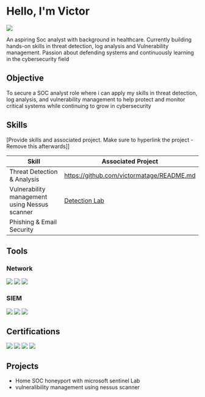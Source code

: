 # Hello, I'm Victor
<a href="https://www.linkedin.com/in/victor-matage-9a707973/">
  <img src="https://img.shields.io/badge/-LinkedIn-0072b1?&style=for-the-badge&logo=linkedin&logoColor=white" />
</a>



An aspiring Soc analyst with background in healthcare. Currently building hands-on skills in threat detection, log analysis and Vulnerability management. Passion about defending systems and continuously learning in the cybersecurity field

## Objective


To secure a SOC analyst role where i can apply my skills in threat detection, log analysis, and vulnerability management to help protect and monitor critical systems while continuing to grow in cybersecurity

## Skills
[Provide skills and associated project. Make sure to hyperlink the project - Remove this afterwards]]

| Skill                                         | Associated Project         |
|-----------------------------------------------|----------------------------|
|Threat Detection & Analysis    |https://github.com/victormatage/README.md |
| Vulnerability management using Nessus scanner| <a href="https://google.com">Detection Lab</a>|
|Phishing & Email Security


## Tools


### Network
<div>
    <img src="https://img.shields.io/badge/-Wireshark-1679A7?&style=for-the-badge&logo=Wireshark&logoColor=white" />
    <img src="https://img.shields.io/badge/-Suricata-EF3B2D?&style=for-the-badge&logo=Suricata&logoColor=white" />
    <img src="https://img.shields.io/badge/-Cisco_Packet_Tracer-0078D7?&style=for-the-badge&logo=Cisco&logoColor=white" />
</div>



</div>

### SIEM
<div>
    <img src="https://img.shields.io/badge/-Microsoft_Sentinel-0078D4?&style=for-the-badge&logo=Microsoft&logoColor=white" />
    <img src="https://img.shields.io/badge/-Splunk-000000?&style=for-the-badge&logo=Splunk&logoColor=white" />
    <img src="https://img.shields.io/badge/-Nessus-005571?style=for-the-badge&logo=Tenable&logoColor=white" />

</div>

## Certifications

<div>
<img src="https://img.shields.io/badge/-Security%2B-FF0000?&style=for-the-badge&logo=CompTIA&logoColor=white" />
<img src="https://img.shields.io/badge/-Network%2B-007ACC?&style=for-the-badge&logo=CompTIA&logoColor=white" />
<img src="https://img.shields.io/badge/-A%2B-4D4D4D?&style=for-the-badge&logo=CompTIA&logoColor=white" />
<img src="https://img.shields.io/badge/-Microsoft%20Azure%20900-0078D4?&style=for-the-badge&logo=Microsoft%20Azure&logoColor=white" />

    

</div>

## Projects
- Home SOC honeyport with microsoft sentinel Lab
- vulneralibility management using nessus scanner
